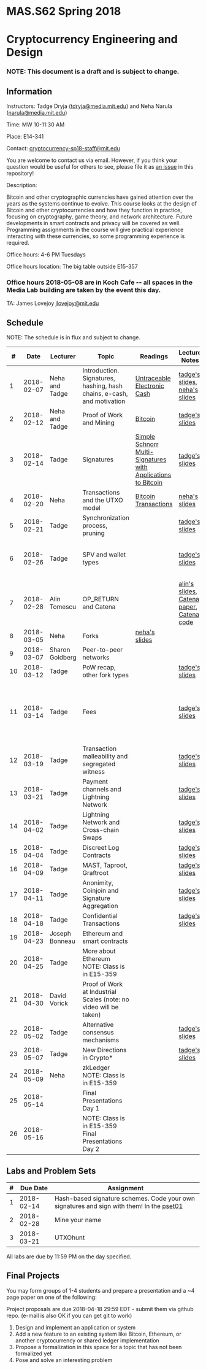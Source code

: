 # MAS.S62 Spring 2018
# Cryptocurrency Engineering and Design

### NOTE:  This document is a draft and is subject to change.

## Information

Instructors:  Tadge Dryja ([tdryja@media.mit.edu](tdryja@media.mit.edu)) and Neha Narula ([narula@media.mit.edu](narula@media.mit.edu))

Time:  MW 10-11:30 AM 

Place:  E14-341

Contact: [cryptocurrency-sp18-staff@mit.edu](cryptocurrency-sp18-staff@mit.edu)

You are welcome to contact us via email.  However, if you think your
question would be useful for others to see, please file it as [an issue](https://github.com/mit-dci/mas.s62/issues)
in this repository!

Description:

Bitcoin and other cryptographic currencies have gained attention over
the years as the systems continue to evolve.  This course looks at the
design of Bitcoin and other cryptocurrencies and how they function in
practice, focusing on cryptography, game theory, and network
architecture.  Future developments in smart contracts and privacy will
be covered as well.  Programming assignments in the course will give
practical experience interacting with these currencies, so some
programming experience is required.

Office hours: 4-6 PM Tuesdays

Office hours location:  The big table outside E15-357

### Office hours 2018-05-08 are in Koch Cafe -- all spaces in the Media Lab building are taken by the event this day.

TA: James Lovejoy [jlovejoy@mit.edu](jlovejoy@mit.edu)

## Schedule

NOTE:  The schedule is in flux and subject to change.


| # | Date | Lecturer | Topic | Readings | Lecture Notes | Labs |
|---|------|----------|-------|----------|---------------|-|
| 1 | 2018-02-07 | Neha and Tadge | Introduction. Signatures, hashing, hash chains, e-cash, and motivation | [Untraceable Electronic Cash](http://www.wisdom.weizmann.ac.il/~/naor/PAPERS/untrace.pdf) | [tadge's slides](https://github.com/mit-dci/mas.s62/tree/master/slides/lec01-tadge.pdf), [neha's slides](https://github.com/mit-dci/mas.s62/tree/master/slides/lec01-neha.ppt) |  |
| 2 | 2018-02-12 | Neha and Tadge | Proof of Work and Mining | [Bitcoin](http://www.bitcoin.org/bitcoin.pdf) | [tadge's slides](https://github.com/mit-dci/mas.s62/tree/master/slides/lec02-tadge.pdf) | |
| 3 | 2018-02-14 | Tadge | Signatures | [Simple Schnorr Multi-Signatures with Applications to Bitcoin](https://eprint.iacr.org/2018/068.pdf) | [tadge's slides](https://github.com/mit-dci/mas.s62/tree/master/slides/lec03-tadge.pdf) | LAB 1 DUE |
| 4 | 2018-02-20 | Neha | Transactions and the UTXO model | [Bitcoin Transactions](https://en.bitcoin.it/wiki/Transaction) | [neha's slides](https://github.com/mit-dci/mas.s62/tree/master/slides/lec04-neha.pptx) | |
| 5 | 2018-02-21 | Tadge | Synchronization process, pruning | | [tadge's slides](https://github.com/mit-dci/mas.s62/blob/master/slides/lec05-tadge.pdf) |
| 6 | 2018-02-26 | Tadge | SPV and wallet types | | [tadge's slides](https://github.com/mit-dci/mas.s62/blob/master/slides/lec06-tadge.pdf) | NOTE: No office hours 2018-02-27 ! |
| 7 | 2018-02-28 | Alin Tomescu | OP_RETURN and Catena | | [alin's slides](https://github.com/mit-dci/mas.s62/blob/master/slides/lec07-alin.pdf), [Catena paper](https://people.csail.mit.edu/alinush/papers/catena-sp2017.pdf), [Catena code](https://www.github.com/alinush/catena-java) | LAB 2 DUE |
| 8 | 2018-03-05 | Neha | Forks | [neha's slides](https://github.com/mit-dci/mas.s62/blob/master/slides/lec08.pptx) | | |
| 9 | 2018-03-07 | Sharon Goldberg | Peer-to-peer networks |  | | |
| 10 | 2018-03-12 | Tadge | PoW recap, other fork types | | [tadge's slides](https://github.com/mit-dci/mas.s62/blob/master/slides/lec10-tadge.pdf) | |
| 11 | 2018-03-14 | Tadge | Fees | | [tadge's slides](https://github.com/mit-dci/mas.s62/blob/master/slides/lec11-tadge.pdf) | Note: Office hours on Thursday the 15th, 4-6 usual place |
| 12 | 2018-03-19 | Tadge | Transaction malleability and segregated witness | | [tadge's slides](https://github.com/mit-dci/mas.s62/blob/master/slides/lec11-tadge.pdf) | |
| 13 | 2018-03-21 | Tadge | Payment channels and Lightning Network | | [tadge's slides](https://github.com/mit-dci/mas.s62/blob/master/slides/lec13-tadge.pdf) | |
| 14 | 2018-04-02 | Tadge | Lightning Network and Cross-chain Swaps | | [tadge's slides](https://github.com/mit-dci/mas.s62/blob/master/slides/lec14-tadge.pdf) | |
| 15 | 2018-04-04 | Tadge | Discreet Log Contracts | | [tadge's slides](https://github.com/mit-dci/mas.s62/blob/master/slides/lec15-tadge.pdf) | |
| 16 | 2018-04-09 | Tadge | MAST, Taproot, Graftroot | | [tadge's slides](https://github.com/mit-dci/mas.s62/blob/master/slides/lec16-tadge.pdf) | |
| 17 | 2018-04-11 | Tadge | Anonimity, Coinjoin and Signature Aggregation | | [tadge's slides](https://github.com/mit-dci/mas.s62/blob/master/slides/lec17-tadge.pdf) | |
| 18 | 2018-04-18 | Tadge | Confidential Transactions | | [tadge's slides](https://github.com/mit-dci/mas.s62/blob/master/slides/lec18-tadge.pdf) | |
| 19 | 2018-04-23 | Joseph Bonneau | Ethereum and smart contracts | | | |
| 20 | 2018-04-25 | Tadge | More about Ethereum NOTE: Class is in E15-359 | | | |
| 21 | 2018-04-30 | David Vorick | Proof of Work at Industrial Scales (note: no video will be taken) | | | |
| 22 | 2018-05-02 | Tadge | Alternative consensus mechanisms | | [tadge's slides](https://github.com/mit-dci/mas.s62/blob/master/slides/lec22-tadge.pdf)  | |
| 23 | 2018-05-07 | Tadge | New Directions in Crypto* | | [tadge's slides](https://github.com/mit-dci/mas.s62/blob/master/slides/lec23-tadge.pdf) | |
| 24 | 2018-05-09 | Neha | zkLedger NOTE: Class is in E15-359 | | | |
| 25 | 2018-05-14 | | Final Presentations Day 1 | | | |
| 26 | 2018-05-16 | | NOTE: Class is in E15-359 Final Presentations Day 2 | | | |

## Labs and Problem Sets

| # | Due Date | Assignment | 
|---|------|------------|
| 1 | 2018-02-14 | Hash-based signature schemes.  Code your own signatures and sign with them! In the [pset01](https://github.com/mit-dci/mas.s62/tree/master/pset01) |
| 2 | 2018-02-28 | Mine your name |
| 3 | 2018-03-21 | UTXOhunt |

All labs are due by 11:59 PM on the day specified.

## Final Projects

You may form groups of 1-4 students and prepare a
presentation and a ~4 page paper on one of the following:

Project proposals are due 2018-04-18 29:59 EDT - submit them via github repo.  (e-mail is also OK if you can get git to work)

1.  Design and implement an application or system
2.  Add a new feature to an existing system like Bitcoin, Ethereum, or another cryptocurrency or shared ledger implementation
3.  Propose a formalization in this space for a topic that has not been formalized yet  
4.  Pose and solve an interesting problem
